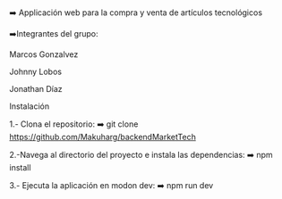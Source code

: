 ➡️ Applicación web para la compra y venta de artículos tecnológicos

➡️Integrantes del grupo:

Marcos Gonzalvez

Johnny Lobos

Jonathan Díaz

Instalación

1.- Clona el repositorio: ➡️ git clone https://github.com/Makuharg/backendMarketTech

2.-Navega al directorio del proyecto e instala las dependencias: ➡️ npm install

3.- Ejecuta la aplicación en modon dev: ➡️ npm run dev